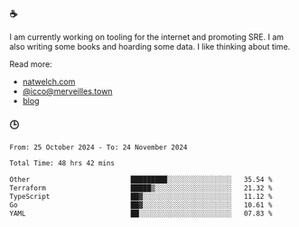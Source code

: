 ### ☕

I am currently working on tooling for the internet and promoting SRE. I am also writing some books and hoarding some data. I like thinking about time. 

Read more:

 - [natwelch.com](https://natwelch.com)
 - [@icco@merveilles.town](https://merveilles.town/@icco)
 - [blog](https://writing.natwelch.com)

### 🕒

<!--START_SECTION:waka-->

```txt
From: 25 October 2024 - To: 24 November 2024

Total Time: 48 hrs 42 mins

Other                         █████████░░░░░░░░░░░░░░░░   35.54 %
Terraform                     █████▒░░░░░░░░░░░░░░░░░░░   21.32 %
TypeScript                    ██▓░░░░░░░░░░░░░░░░░░░░░░   11.12 %
Go                            ██▓░░░░░░░░░░░░░░░░░░░░░░   10.61 %
YAML                          ██░░░░░░░░░░░░░░░░░░░░░░░   07.83 %
```

<!--END_SECTION:waka-->
